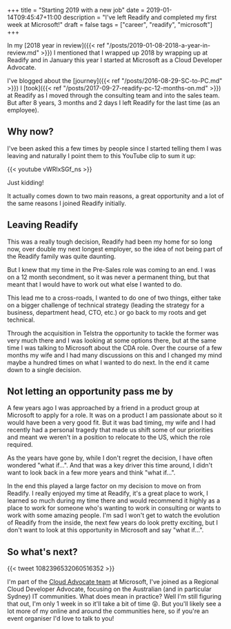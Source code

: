 +++
title = "Starting 2019 with a new job"
date = 2019-01-14T09:45:47+11:00
description = "I've left Readify and completed my first week at Microsoft!"
draft = false
tags = ["career", "readify", "microsoft"]
+++

In my [2018 year in review]({{< ref "/posts/2019-01-08-2018-a-year-in-review.md" >}}) I mentioned that I wrapped up 2018 by wrapping up at Readify and in January this year I started at Microsoft as a Cloud Developer Advocate.

I've blogged about the [journey]({{< ref "/posts/2016-08-29-SC-to-PC.md" >}}) I [took]({{< ref "/posts/2017-09-27-readify-pc-12-months-on.md" >}}) at Readify as I moved through the consulting team and into the sales team. But after 8 years, 3 months and 2 days I left Readify for the last time (as an employee).

## Why now?

I've been asked this a few times by people since I started telling them I was leaving and naturally I point them to this YouTube clip to sum it up:

{{< youtube vWRlxSGf_ns >}}

Just kidding!

It actually comes down to two main reasons, a great opportunity and a lot of the same reasons I joined Readify initially.

## Leaving Readify

This was a really tough decision, Readify had been my home for so long now, over double my next longest employer, so the idea of not being part of the Readify family was quite daunting.

But I knew that my time in the Pre-Sales role was coming to an end. I was on a 12 month secondment, so it was never a permanent thing, but that meant that I would have to work out what else I wanted to do.

This lead me to a cross-roads, I wanted to do one of two things, either take on a bigger challenge of technical strategy (leading the strategy for a business, department head, CTO, etc.) or go back to my roots and get technical.

Through the acquisition in Telstra the opportunity to tackle the former was very much there and I was looking at some options there, but at the same time I was talking to Microsoft about the CDA role. Over the course of a few months my wife and I had many discussions on this and I changed my mind maybe a hundred times on what I wanted to do next. In the end it came down to a single decision.

## Not letting an opportunity pass me by

A few years ago I was approached by a friend in a product group at Microsoft to apply for a role. It was on a product I am passionate about so it would have been a very good fit. But it was bad timing, my wife and I had recently had a personal tragedy that made us shift some of our priorities and meant we weren't in a position to relocate to the US, which the role required.

As the years have gone by, while I don't regret the decision, I have often wondered "what if...". And that was a key driver this time around, I didn't want to look back in a few more years and think "what if...".

In the end this played a large factor on my decision to move on from Readify. I really enjoyed my time at Readify, it's a great place to work, I learned so much during my time there and would recommend it highly as a place to work for someone who's wanting to work in consulting or wants to work with some amazing people. I'm sad I won't get to watch the evolution of Readify from the inside, the next few years do look pretty exciting, but I don't want to look at this opportunity in Microsoft and say "what if...".

## So what's next?

{{< tweet 1082396532060516352 >}}

I'm part of the [Cloud Advocate team](https://developer.microsoft.com/en-us/advocates/index.html) at Microsoft, I've joined as a Regional Cloud Developer Advocate, focusing on the Australian (and in particular Sydney) IT communities. What does mean in practice? Well I'm still figuring that out, I'm only 1 week in so it'll take a bit of time 😝. But you'll likely see a lot more of my online and around the communities here, so if you're an event organiser I'd love to talk to you!